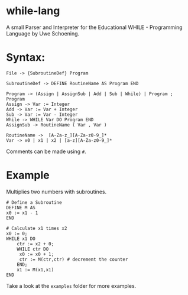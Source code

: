 # while-lang
A small Parser and Interpreter for the Educational WHILE - Programming Language by Uwe Schoening. 

# Syntax:
```
File -> {SubroutineDef} Program 

SubroutineDef -> DEFINE RoutineName AS Program END

Program -> (Assign | AssignSub | Add | Sub | While) | Program ; Program
Assign -> Var := Integer
Add -> Var := Var + Integer
Sub -> Var := Var - Integer
While -> WHILE Var DO Program END
AssignSub -> RoutineName ( Var , Var )

RoutineName ->  [A-Za-z_][A-Za-z0-9_]*
Var -> x0 | x1 | x2 | [a-z][A-Za-z0-9_]*
```
Comments can be made using `#`.


# Example

Multiplies two numbers with subroutines.
```
# Define a Subroutine
DEFINE M AS
x0 := x1 - 1
END

# Calculate x1 times x2
x0 := 0;
WHILE x1 DO
    ctr := x2 + 0;
    WHILE ctr DO
     x0 := x0 + 1;
     ctr := M(ctr,ctr) # decrement the counter
    END;
    x1 := M(x1,x1)
END
```
Take a look at the `examples` folder for more examples. 